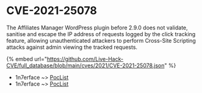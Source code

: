 # CVE-2021-25078

The Affiliates Manager WordPress plugin before 2.9.0 does not validate, sanitise and escape the IP address of requests logged by the click tracking feature, allowing unauthenticated attackers to perform Cross-Site Scripting attacks against admin viewing the tracked requests.

{% embed url="https://github.com/Live-Hack-CVE/full_database/blob/main/cves/2021/CVE-2021-25078.json" %}


* 1n7erface ~> [PocList](https://www.alice-snow.ru/2021/database/cve-2021-25078/poclist-1n7erface)
* 1n7erface ~> [PocList](https://www.alice-snow.ru/2021/database/cve-2021-25078/poclist-1n7erface)